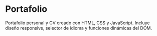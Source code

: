 # Portafolio
Portafolio personal y CV creado con HTML, CSS y JavaScript. Incluye diseño responsive, selector de idioma y funciones dinámicas del DOM.

